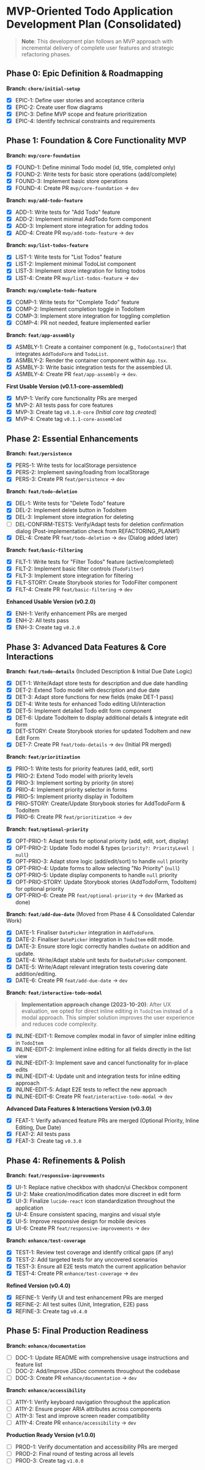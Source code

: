 # MVP-Oriented Todo Application Development Plan (Consolidated)

> **Note**: This development plan follows an MVP approach with incremental delivery of complete user features and strategic refactoring phases.

## Phase 0: Epic Definition & Roadmapping

**Branch: `chore/initial-setup`**

- [x] EPIC-1: Define user stories and acceptance criteria
- [x] EPIC-2: Create user flow diagrams
- [x] EPIC-3: Define MVP scope and feature prioritization
- [x] EPIC-4: Identify technical constraints and requirements

## Phase 1: Foundation & Core Functionality MVP

**Branch: `mvp/core-foundation`**

- [x] FOUND-1: Define minimal Todo model (id, title, completed only)
- [x] FOUND-2: Write tests for basic store operations (add/complete)
- [x] FOUND-3: Implement basic store operations
- [x] FOUND-4: Create PR `mvp/core-foundation` → `dev`

**Branch: `mvp/add-todo-feature`**

- [x] ADD-1: Write tests for "Add Todo" feature
- [x] ADD-2: Implement minimal AddTodo form component
- [x] ADD-3: Implement store integration for adding todos
- [x] ADD-4: Create PR `mvp/add-todo-feature` → `dev`

**Branch: `mvp/list-todos-feature`**

- [x] LIST-1: Write tests for "List Todos" feature
- [x] LIST-2: Implement minimal TodoList component
- [x] LIST-3: Implement store integration for listing todos
- [x] LIST-4: Create PR `mvp/list-todos-feature` → `dev`

**Branch: `mvp/complete-todo-feature`**

- [x] COMP-1: Write tests for "Complete Todo" feature
- [x] COMP-2: Implement completion toggle in TodoItem
- [x] COMP-3: Implement store integration for toggling completion
- [x] COMP-4: PR not needed, feature implemented earlier

**Branch: `feat/app-assembly`**

- [x] ASMBLY-1: Create a container component (e.g., `TodoContainer`) that integrates `AddTodoForm` and `TodoList`.
- [x] ASMBLY-2: Render the container component within `App.tsx`.
- [x] ASMBLY-3: Write basic integration tests for the assembled UI.
- [x] ASMBLY-4: Create PR `feat/app-assembly` → `dev`.

**First Usable Version (v0.1.1-core-assembled)**

- [x] MVP-1: Verify core functionality PRs are merged
- [x] MVP-2: All tests pass for core features
- [x] MVP-3: Create tag `v0.1.0-core` _(Initial core tag created)_
- [x] MVP-4: Create tag `v0.1.1-core-assembled`

## Phase 2: Essential Enhancements

**Branch: `feat/persistence`**

- [x] PERS-1: Write tests for localStorage persistence
- [x] PERS-2: Implement saving/loading from localStorage
- [x] PERS-3: Create PR `feat/persistence` → `dev`

**Branch: `feat/todo-deletion`**

- [x] DEL-1: Write tests for "Delete Todo" feature
- [x] DEL-2: Implement delete button in TodoItem
- [x] DEL-3: Implement store integration for deleting
- [ ] DEL-CONFIRM-TESTS: Verify/Adapt tests for deletion confirmation dialog (Post-implementation check from REFACTORING_PLAN#1)
- [x] DEL-4: Create PR `feat/todo-deletion` → `dev` (Dialog added later)

**Branch: `feat/basic-filtering`**

- [x] FILT-1: Write tests for "Filter Todos" feature (active/completed)
- [x] FILT-2: Implement basic filter controls (`TodoFilter`)
- [x] FILT-3: Implement store integration for filtering
- [x] FILT-STORY: Create Storybook stories for TodoFilter component
- [x] FILT-4: Create PR `feat/basic-filtering` → `dev`

**Enhanced Usable Version (v0.2.0)**

- [x] ENH-1: Verify enhancement PRs are merged
- [x] ENH-2: All tests pass
- [x] ENH-3: Create tag `v0.2.0`

## Phase 3: Advanced Data Features & Core Interactions

**Branch: `feat/todo-details`** (Included Description & Initial Due Date Logic)

- [x] DET-1: Write/Adapt store tests for description and due date handling
- [x] DET-2: Extend Todo model with description and due date
- [x] DET-3: Adapt store functions for new fields (make DET-1 pass)
- [x] DET-4: Write tests for enhanced Todo editing UI/interaction
- [x] DET-5: Implement detailed Todo edit form component
- [x] DET-6: Update TodoItem to display additional details & integrate edit form
- [x] DET-STORY: Create Storybook stories for updated TodoItem and new Edit Form
- [x] DET-7: Create PR `feat/todo-details` → `dev` (Initial PR merged)

**Branch: `feat/prioritization`**

- [x] PRIO-1: Write tests for priority features (add, edit, sort)
- [x] PRIO-2: Extend Todo model with priority levels
- [x] PRIO-3: Implement sorting by priority (in store)
- [x] PRIO-4: Implement priority selector in forms
- [x] PRIO-5: Implement priority display in TodoItem
- [x] PRIO-STORY: Create/Update Storybook stories for AddTodoForm & TodoItem
- [x] PRIO-6: Create PR `feat/prioritization` → `dev`

**Branch: `feat/optional-priority`**

- [x] OPT-PRIO-1: Adapt tests for optional priority (add, edit, sort, display)
- [x] OPT-PRIO-2: Update Todo model & types (`priority?: PriorityLevel | null`)
- [x] OPT-PRIO-3: Adapt store logic (add/edit/sort) to handle `null` priority
- [x] OPT-PRIO-4: Update forms to allow selecting "No Priority" (`null`)
- [x] OPT-PRIO-5: Update display components to handle `null` priority
- [x] OPT-PRIO-STORY: Update Storybook stories (AddTodoForm, TodoItem) for optional priority
- [x] OPT-PRIO-6: Create PR `feat/optional-priority` → `dev` (Marked as done)

**Branch: `feat/add-due-date`** (Moved from Phase 4 & Consolidated Calendar Work)

- [x] DATE-1: Finaliser `DatePicker` integration in `AddTodoForm`.
- [x] DATE-2: Finaliser `DatePicker` integration in `TodoItem` edit mode.
- [x] DATE-3: Ensure store logic correctly handles `dueDate` on addition and update.
- [x] DATE-4: Write/Adapt stable unit tests for `DueDatePicker` component.
- [x] DATE-5: Write/Adapt relevant integration tests covering date addition/editing.
- [x] DATE-6: Create PR `feat/add-due-date` → `dev`

**Branch: `feat/interactive-todo-modal`**

> **Implementation approach change (2023-10-20)**: After UX evaluation, we opted for direct inline editing in `TodoItem` instead of a modal approach. This simpler solution improves the user experience and reduces code complexity.

- [x] INLINE-EDIT-1: Remove complex modal in favor of simpler inline editing in `TodoItem`
- [x] INLINE-EDIT-2: Implement inline editing for all fields directly in the list view
- [x] INLINE-EDIT-3: Implement save and cancel functionality for in-place edits
- [x] INLINE-EDIT-4: Update unit and integration tests for inline editing approach
- [x] INLINE-EDIT-5: Adapt E2E tests to reflect the new approach
- [x] INLINE-EDIT-6: Create PR `feat/interactive-todo-modal` → `dev`

**Advanced Data Features & Interactions Version (v0.3.0)**

- [x] FEAT-1: Verify advanced feature PRs are merged (Optional Priority, Inline Editing, Due Date)
- [x] FEAT-2: All tests pass
- [x] FEAT-3: Create tag `v0.3.0`

## Phase 4: Refinements & Polish

**Branch: `feat/responsive-improvements`**

- [x] UI-1: Replace native checkbox with shadcn/ui Checkbox component
- [x] UI-2: Make creation/modification dates more discreet in edit form
- [x] UI-3: Finalize `lucide-react` icon standardization throughout the application
- [x] UI-4: Ensure consistent spacing, margins and visual style
- [x] UI-5: Improve responsive design for mobile devices
- [x] UI-6: Create PR `feat/responsive-improvements` → `dev`

**Branch: `enhance/test-coverage`**

- [x] TEST-1: Review test coverage and identify critical gaps (if any)
- [x] TEST-2: Add targeted tests for any uncovered scenarios
- [x] TEST-3: Ensure all E2E tests match the current application behavior
- [x] TEST-4: Create PR `enhance/test-coverage` → `dev`

**Refined Version (v0.4.0)**

- [x] REFINE-1: Verify UI and test enhancement PRs are merged
- [x] REFINE-2: All test suites (Unit, Integration, E2E) pass
- [x] REFINE-3: Create tag `v0.4.0`

## Phase 5: Final Production Readiness

**Branch: `enhance/documentation`**

- [ ] DOC-1: Update README with comprehensive usage instructions and feature list
- [ ] DOC-2: Add/Improve JSDoc comments throughout the codebase
- [ ] DOC-3: Create PR `enhance/documentation` → `dev`

**Branch: `enhance/accessibility`**

- [ ] A11Y-1: Verify keyboard navigation throughout the application
- [ ] A11Y-2: Ensure proper ARIA attributes across components
- [ ] A11Y-3: Test and improve screen reader compatibility
- [ ] A11Y-4: Create PR `enhance/accessibility` → `dev`

**Production Ready Version (v1.0.0)**

- [ ] PROD-1: Verify documentation and accessibility PRs are merged
- [ ] PROD-2: Final round of testing across all levels
- [ ] PROD-3: Create tag `v1.0.0`
